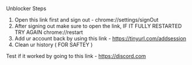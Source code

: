 Unblocker Steps
1. Open this link first and sign out - chrome://settings/signOut
2. After signing out make sure to open the link, IF IT FULLY RESTARTED TRY AGAIN chrome://restart
3. Add ur account back by using this link - https://tinyurl.com/addsession
4. Clean ur history ( FOR SAFTEY )

Test if it worked by going to this link - https://discord.com

